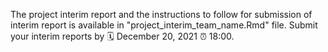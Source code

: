 The project interim report and the instructions to follow for submission of interim report is available in "project_interim_team_name.Rmd" file.
Submit your interim reports by 🗓 December 20, 2021 ⏰ 18:00.
